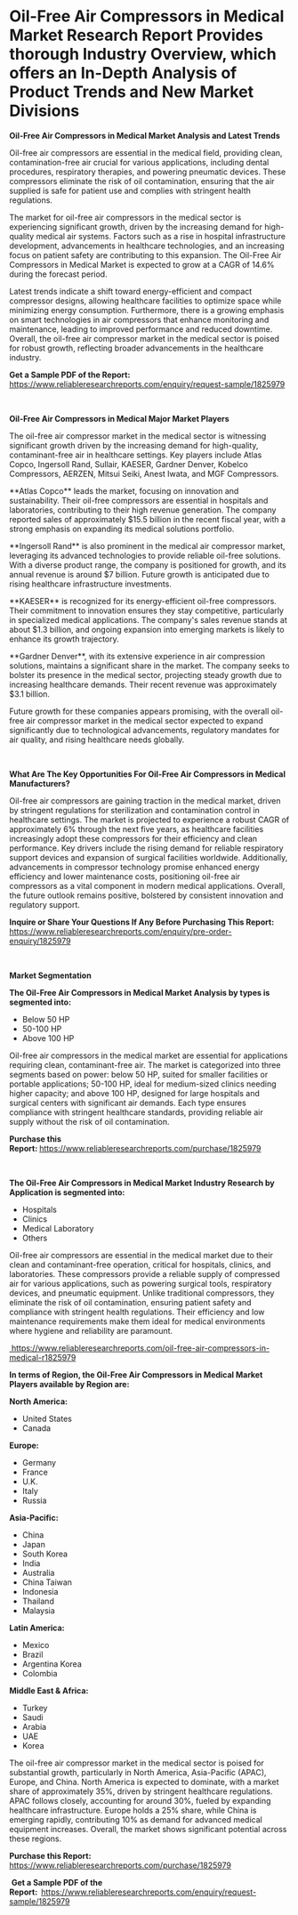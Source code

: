 <p><h1>Oil-Free Air Compressors in Medical Market Research Report Provides thorough Industry Overview, which offers an In-Depth Analysis of Product Trends and New Market Divisions</h1></p><p><strong>Oil-Free Air Compressors in Medical Market Analysis and Latest Trends</strong></p>
<p><p>Oil-free air compressors are essential in the medical field, providing clean, contamination-free air crucial for various applications, including dental procedures, respiratory therapies, and powering pneumatic devices. These compressors eliminate the risk of oil contamination, ensuring that the air supplied is safe for patient use and complies with stringent health regulations. </p><p>The market for oil-free air compressors in the medical sector is experiencing significant growth, driven by the increasing demand for high-quality medical air systems. Factors such as a rise in hospital infrastructure development, advancements in healthcare technologies, and an increasing focus on patient safety are contributing to this expansion. The Oil-Free Air Compressors in Medical Market is expected to grow at a CAGR of 14.6% during the forecast period. </p><p>Latest trends indicate a shift toward energy-efficient and compact compressor designs, allowing healthcare facilities to optimize space while minimizing energy consumption. Furthermore, there is a growing emphasis on smart technologies in air compressors that enhance monitoring and maintenance, leading to improved performance and reduced downtime. Overall, the oil-free air compressor market in the medical sector is poised for robust growth, reflecting broader advancements in the healthcare industry.</p></p>
<p><strong>Get a Sample PDF of the Report:&nbsp;</strong> <a href="https://www.reliableresearchreports.com/enquiry/request-sample/1825979?utm_campaign=2487&utm_medium=2&utm_source=Github&utm_content=ia&utm_term=14042025&utm_id=oil-free-air-compressors-in-medical">https://www.reliableresearchreports.com/enquiry/request-sample/1825979</a></p>
<p>&nbsp;</p>
<p><strong>Oil-Free Air Compressors in Medical Major Market Players</strong></p>
<p><p>The oil-free air compressor market in the medical sector is witnessing significant growth driven by the increasing demand for high-quality, contaminant-free air in healthcare settings. Key players include Atlas Copco, Ingersoll Rand, Sullair, KAESER, Gardner Denver, Kobelco Compressors, AERZEN, Mitsui Seiki, Anest Iwata, and MGF Compressors.</p><p>**Atlas Copco** leads the market, focusing on innovation and sustainability. Their oil-free compressors are essential in hospitals and laboratories, contributing to their high revenue generation. The company reported sales of approximately $15.5 billion in the recent fiscal year, with a strong emphasis on expanding its medical solutions portfolio.</p><p>**Ingersoll Rand** is also prominent in the medical air compressor market, leveraging its advanced technologies to provide reliable oil-free solutions. With a diverse product range, the company is positioned for growth, and its annual revenue is around $7 billion. Future growth is anticipated due to rising healthcare infrastructure investments.</p><p>**KAESER** is recognized for its energy-efficient oil-free compressors. Their commitment to innovation ensures they stay competitive, particularly in specialized medical applications. The company's sales revenue stands at about $1.3 billion, and ongoing expansion into emerging markets is likely to enhance its growth trajectory.</p><p>**Gardner Denver**, with its extensive experience in air compression solutions, maintains a significant share in the market. The company seeks to bolster its presence in the medical sector, projecting steady growth due to increasing healthcare demands. Their recent revenue was approximately $3.1 billion.</p><p>Future growth for these companies appears promising, with the overall oil-free air compressor market in the medical sector expected to expand significantly due to technological advancements, regulatory mandates for air quality, and rising healthcare needs globally.</p></p>
<p>&nbsp;</p>
<p><strong>What Are The Key Opportunities For Oil-Free Air Compressors in Medical Manufacturers?</strong></p>
<p><p>Oil-free air compressors are gaining traction in the medical market, driven by stringent regulations for sterilization and contamination control in healthcare settings. The market is projected to experience a robust CAGR of approximately 6% through the next five years, as healthcare facilities increasingly adopt these compressors for their efficiency and clean performance. Key drivers include the rising demand for reliable respiratory support devices and expansion of surgical facilities worldwide. Additionally, advancements in compressor technology promise enhanced energy efficiency and lower maintenance costs, positioning oil-free air compressors as a vital component in modern medical applications. Overall, the future outlook remains positive, bolstered by consistent innovation and regulatory support.</p></p>
<p><strong>Inquire or Share Your Questions If Any Before Purchasing This Report:</strong> <a href="https://www.reliableresearchreports.com/enquiry/pre-order-enquiry/1825979?utm_campaign=2487&utm_medium=2&utm_source=Github&utm_content=ia&utm_term=14042025&utm_id=oil-free-air-compressors-in-medical">https://www.reliableresearchreports.com/enquiry/pre-order-enquiry/1825979</a></p>
<p>&nbsp;</p>
<p><strong>Market Segmentation</strong></p>
<p><strong>The Oil-Free Air Compressors in Medical Market Analysis by types is segmented into:</strong></p>
<p><ul><li>Below 50 HP</li><li>50-100 HP</li><li>Above 100 HP</li></ul></p>
<p><p>Oil-free air compressors in the medical market are essential for applications requiring clean, contaminant-free air. The market is categorized into three segments based on power: below 50 HP, suited for smaller facilities or portable applications; 50-100 HP, ideal for medium-sized clinics needing higher capacity; and above 100 HP, designed for large hospitals and surgical centers with significant air demands. Each type ensures compliance with stringent healthcare standards, providing reliable air supply without the risk of oil contamination.</p></p>
<p><strong>Purchase this Report:&nbsp;</strong><a href="https://www.reliableresearchreports.com/purchase/1825979?utm_campaign=2487&utm_medium=2&utm_source=Github&utm_content=ia&utm_term=14042025&utm_id=oil-free-air-compressors-in-medical">https://www.reliableresearchreports.com/purchase/1825979</a></p>
<p>&nbsp;</p>
<p><strong>The Oil-Free Air Compressors in Medical Market Industry Research by Application is segmented into:</strong></p>
<p><ul><li>Hospitals</li><li>Clinics</li><li>Medical Laboratory</li><li>Others</li></ul></p>
<p><p>Oil-free air compressors are essential in the medical market due to their clean and contaminant-free operation, critical for hospitals, clinics, and laboratories. These compressors provide a reliable supply of compressed air for various applications, such as powering surgical tools, respiratory devices, and pneumatic equipment. Unlike traditional compressors, they eliminate the risk of oil contamination, ensuring patient safety and compliance with stringent health regulations. Their efficiency and low maintenance requirements make them ideal for medical environments where hygiene and reliability are paramount.</p></p>
<p><a href="https://www.reliableresearchreports.com/oil-free-air-compressors-in-medical-r1825979?utm_campaign=2487&utm_medium=2&utm_source=Github&utm_content=ia&utm_term=14042025&utm_id=oil-free-air-compressors-in-medical">&nbsp;https://www.reliableresearchreports.com/oil-free-air-compressors-in-medical-r1825979</a></p>
<p><strong>In terms of Region, the Oil-Free Air Compressors in Medical Market Players available by Region are:</strong></p>
<p>
    <p> <strong> North America: </strong>
        <ul>
            <li>United States</li>
            <li>Canada</li>
        </ul>
        </p> 
    <p> <strong> Europe: </strong>
        <ul>
            <li>Germany</li>
            <li>France</li>
            <li>U.K.</li>
            <li>Italy</li>
            <li>Russia</li>
        </ul>
        </p> 
    <p> <strong> Asia-Pacific: </strong>
        <ul>
            <li>China</li>
            <li>Japan</li>
            <li>South Korea</li>
            <li>India</li>
            <li>Australia</li>
            <li>China Taiwan</li>
            <li>Indonesia</li>
            <li>Thailand</li>
            <li>Malaysia</li>
        </ul>
        </p> 
    <p> <strong> Latin America: </strong>
        <ul>
            <li>Mexico</li>
            <li>Brazil</li>
            <li>Argentina Korea</li>
            <li>Colombia</li>
        </ul>
        </p> 
    <p> <strong> Middle East & Africa: </strong>
        <ul>
            <li>Turkey</li>
            <li>Saudi</li>
            <li>Arabia</li>
            <li>UAE</li>
            <li>Korea</li>
        </ul>
    </p>
    </p>
<p><p>The oil-free air compressor market in the medical sector is poised for substantial growth, particularly in North America, Asia-Pacific (APAC), Europe, and China. North America is expected to dominate, with a market share of approximately 35%, driven by stringent healthcare regulations. APAC follows closely, accounting for around 30%, fueled by expanding healthcare infrastructure. Europe holds a 25% share, while China is emerging rapidly, contributing 10% as demand for advanced medical equipment increases. Overall, the market shows significant potential across these regions.</p></p>
<p><strong>Purchase this Report: </strong><a href="https://www.reliableresearchreports.com/purchase/1825979?utm_campaign=2487&utm_medium=2&utm_source=Github&utm_content=ia&utm_term=14042025&utm_id=oil-free-air-compressors-in-medical">https://www.reliableresearchreports.com/purchase/1825979</a></p>
<p>&nbsp;<strong>Get a Sample PDF of the Report:&nbsp;&nbsp;</strong><a href="https://www.reliableresearchreports.com/enquiry/request-sample/1825979?utm_campaign=2487&utm_medium=2&utm_source=Github&utm_content=ia&utm_term=14042025&utm_id=oil-free-air-compressors-in-medical">https://www.reliableresearchreports.com/enquiry/request-sample/1825979</a></p>
<p><strong></strong></p>
<p><p></p><p></p><p></p></p>